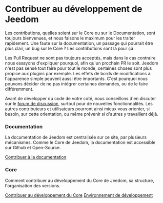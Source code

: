# Contribuer au développement de Jeedom

Les contributions, quelles soient sur le Core ou sur le Documentation, sont toujours bienvenues, et nous faisons le maximum pour les traiter rapidement. Une faute sur la documentation, un passage qui pourrait être plus clair, un bug sur le Core ? Les contributions sont là pour çà.

Les Pull Request ne sont pas toujours acceptés, mais dans le cas contraire nous essayons d'expliquer pourquoi, afin qu'un prochain PR le soit. Jeedom n'est pas sensé tout faire pour tout le monde, certaines choses sont plus propice aux plugins par exemple. Les effets de bords de modifications à l'apparence simple peuvent aussi être importants. C'est pourquoi nous pouvons décider de ne pas intégrer certaines demandes, ou de le faire différemment.

Avant de développer du code de votre coté, nous conseillons d'en discuter sur le [forum de discussion](https://community.jeedom.com/), surtout pour de nouvelles fonctionnalités. Les autres contributeurs et utilisateurs pourront ainsi mieux vous orienter, si besoin, sur cette orientation, ou même prévenir si d'autres y travaillent déjà.

### Documentation

La documentation de Jeedom est centralisée sur ce site, par plusieurs mécanismes. Comme le Core de Jeedom, la documentation est accessible sur Github et Open-Source.

[Contribuer à la documentation](/fr_FR/contribute/doc)

### Core

Comment contribuer au développement du Core de Jeedom, sa structure, l'organisation des versions.

[Contribuer au développement du Core](/fr_FR/contribute/core)
[Environnement de développement](/fr_FR/contribute/dev_env)
